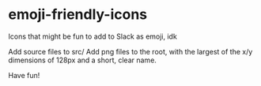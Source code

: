 # emoji-friendly-icons
Icons that might be fun to add to Slack as emoji, idk

Add source files to src/
Add png files to the root, with the largest of the x/y dimensions of 128px and a short, clear name.

Have fun!

